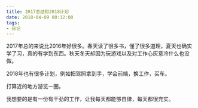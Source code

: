 ```yaml
---
title: 2017总结和2018计划
date: 2018-04-09 00:12:00
tags:
- 日记
---
```


2017年总的来说比2016年好很多。春天读了很多书，懂了很多道理，夏天也确实学了习，真的有学到东西。秋天冬天却因为玩游戏以及对工作心灰意冷什么也没做。

2018年也有很多计划，例如把驾照拿到手，学会前端，换工作，买车。

打算近的地方游览一圈。

我想要的是有一份有干劲的工作，让我每天都能够自律，每天都很充实。
